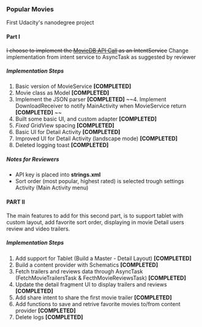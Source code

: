 ### Popular Movies

First Udacity's nanodegree project

#### Part I 

~~I choose to implement the [MovieDB API Call](http://api.themoviedb.org/3/discover/movie?api_key=) as an IntentService~~
Change implementation from intent service to AsyncTask as suggested by reviewer

##### Implementation Steps

1. Basic version of MovieService **[COMPLETED]**
2. Movie class as Model **[COMPLETED]**
3. Implement the JSON parser **[COMPLETED]**
~~4. Implement DownloadReceiver to notify MainActivity when MovieService return **[COMPLETED]** ~~
5. Built some basic UI, and custom adapter **[COMPLETED]**
6. _Fixed_ GridView spacing **[COMPLETED]**
7. Basic UI for Detail Activity **[COMPLETED]**
8. Improved UI for Detail Activity (landscape mode) **[COMPLETED]**
9. Deleted logging toast **[COMPLETED]**

##### Notes for Reviewers
- API key is placed into **strings.xml**
- Sort order (most popular, highest rated) is selected trough settings Activity (Main Activity menu)


#### PART II

The main features to add for this second part, is to support tablet with custom layout, add favorite sort order, displaying in movie Detail
users review and video trailers.

##### Implementation Steps

1. Add support for Tablet (Build a Master - Detail Layout) **[COMPLETED]**
2. Build a content provider with Schematics **[COMPLETED]**
3. Fetch trailers and reviews data through AsyncTask (FetchMovieTrailersTask & FecthMovieReviewsTask) **[COMPLETED]**
4. Update the detail fragment UI to display trailers and reviews **[COMPLETED]**
5. Add share intent to share the first movie trailer **[COMPLETED]**
6. Add functions to save and retrive favorite movies to/from content provider **[COMPLETED]**
7. Delete logs **[COMPLETED]**